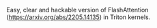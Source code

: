 Easy, clear and hackable version of FlashAttention (https://arxiv.org/abs/2205.14135) in Triton kernels.
